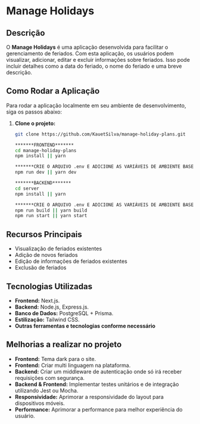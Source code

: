 # Manage Holidays

## Descrição
O **Manage Holidays** é uma aplicação desenvolvida para facilitar o gerenciamento de feriados. Com esta aplicação, os usuários podem visualizar, adicionar, editar e excluir informações sobre feriados. Isso pode incluir detalhes como a data do feriado, o nome do feriado e uma breve descrição.

## Como Rodar a Aplicação

Para rodar a aplicação localmente em seu ambiente de desenvolvimento, siga os passos abaixo:

1. **Clone o projeto:**
   ```bash
   git clone https://github.com/KauetSilva/manage-holiday-plans.git

   *******FRONTEND*******
   cd manage-holiday-plans
   npm install || yarn

   *******CRIE O ARQUIVO .env E ADICIONE AS VARIÁVEIS DE AMBIENTE BASEADO NO .env.template*******
   npm run dev || yarn dev
   
   *******BACKEND*******
   cd server
   npm install || yarn

   *******CRIE O ARQUIVO .env E ADICIONE AS VARIÁVEIS DE AMBIENTE BASEADO NO .env.template******
   npm run build || yarn build
   npm run start || yarn start


## Recursos Principais
- Visualização de feriados existentes
- Adição de novos feriados
- Edição de informações de feriados existentes
- Exclusão de feriados

## Tecnologias Utilizadas
- **Frontend:** Next.js.
- **Backend:** Node.js, Express.js.
- **Banco de Dados:** PostgreSQL + Prisma.
- **Estilização:** Tailwind CSS.
- **Outras ferramentas e tecnologias conforme necessário**

## Melhorias a realizar no projeto
- **Frontend:** Tema dark para o site.
- **Frontend:** Criar multi linguagem na plataforma.
- **Backend:** Criar um middleware de autenticação onde só irá receber requisições com segurança.
- **Backend & Frontend:** Implementar testes unitários e de integração utilizando Jest ou Mocha.
- **Responsividade:** Aprimorar a responsividade do layout para dispositivos móveis.
- **Performance:** Aprimorar a performance para melhor experiência do usuário.

